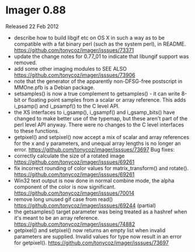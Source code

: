# Imager 0.88

Released 22 Feb 2012

- describe how to build libgif etc on OS X in such a way as to be compatible with a fat binary perl (such as the system perl), in README. https://github.com/tonycoz/imager/isssues/73371 
- update the change notes for 0.77_01 to indicate that libungif support was removed. 
- add some other imaging modules to SEE ALSO https://github.com/tonycoz/imager/isssues/73906 
- note that the generator of the apparently non-DFSG-free postscript in MMOne.pfb is a Debian package. 
- setsamples() is now a true complement to getsamples() - it can write 8-bit or floating point samples from a scalar or array reference. This adds i_psamp() and i_psampf() to the C level API. 
- the XS interfaces to i_gsamp(), i_gsampf() and i_gsamp_bits() have changed to make better use of the typemap, but these aren't part of the perl level API anyway. There were no changes to the C level interfaces to these functions. 
- getpixel() and setpixel() now accept a mix of scalar and array references for the x and y parameters, and unequal array lengths is no longer an error. https://github.com/tonycoz/imager/isssues/73697 Bug fixes: 
- correctly calculate the size of a rotated image https://github.com/tonycoz/imager/isssues/69261 
- fix incorrect rounding of color values for matrix_transform() and rotate(). https://github.com/tonycoz/imager/isssues/69261 
- Win32 text output is now done in normal combine mode, the alpha component of the color is now significant. https://github.com/tonycoz/imager/isssues/70014 
- remove long unused gif case from read() https://github.com/tonycoz/imager/isssues/69244 (partial) 
- the getsamples() target parameter was being treated as a hashref when it's meant to be an array reference. https://github.com/tonycoz/imager/isssues/74882 
- getpixel() and setpixel() now returns an empty list when invalid parameters are supplied. Invalid values for type now result in an error for getpixel(). https://github.com/tonycoz/imager/isssues/73697